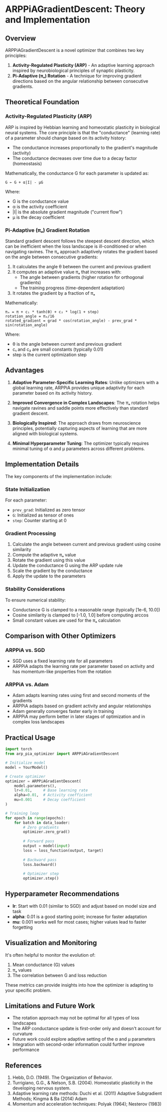 # ARPPiAGradientDescent: Theory and Implementation

## Overview

ARPPiAGradientDescent is a novel optimizer that combines two key principles:

1. **Activity-Regulated Plasticity (ARP)** - An adaptive learning approach inspired by neurobiological principles of synaptic plasticity.
2. **Pi-Adaptive (πₐ) Rotation** - A technique for improving gradient directions based on the angular relationship between consecutive gradients.

## Theoretical Foundation

### Activity-Regulated Plasticity (ARP)

ARP is inspired by Hebbian learning and homeostatic plasticity in biological neural systems. The core principle is that the "conductance" (learning rate) of a parameter should change based on its activity history:

- The conductance increases proportionally to the gradient's magnitude (activity)
- The conductance decreases over time due to a decay factor (homeostasis)

Mathematically, the conductance G for each parameter is updated as:

```
G ← G + α|I| - μG
```

Where:
- G is the conductance value
- α is the activity coefficient
- |I| is the absolute gradient magnitude ("current flow")
- μ is the decay coefficient

### Pi-Adaptive (πₐ) Gradient Rotation

Standard gradient descent follows the steepest descent direction, which can be inefficient when the loss landscape is ill-conditioned or when navigating ravines. The πₐ approach adaptively rotates the gradient based on the angle between consecutive gradients:

1. It calculates the angle θ between the current and previous gradient
2. It computes an adaptive value πₐ that increases with:
   - The angle between gradients (higher rotation for orthogonal gradients)
   - The training progress (time-dependent adaptation)
3. It rotates the gradient by a fraction of πₐ

Mathematically:
```
πₐ = π + c₁ * tanh(θ) + c₂ * log(1 + step)
rotation_angle = πₐ/16
rotated_gradient = grad * cos(rotation_angle) - prev_grad * sin(rotation_angle)
```

Where:
- θ is the angle between current and previous gradient
- c₁ and c₂ are small constants (typically 0.01)
- step is the current optimization step

## Advantages

1. **Adaptive Parameter-Specific Learning Rates**: Unlike optimizers with a global learning rate, ARPPiA provides unique adaptivity for each parameter based on its activity history.

2. **Improved Convergence in Complex Landscapes**: The πₐ rotation helps navigate ravines and saddle points more effectively than standard gradient descent.

3. **Biologically Inspired**: The approach draws from neuroscience principles, potentially capturing aspects of learning that are more aligned with biological systems.

4. **Minimal Hyperparameter Tuning**: The optimizer typically requires minimal tuning of α and μ parameters across different problems.

## Implementation Details

The key components of the implementation include:

### State Initialization

For each parameter:
- `prev_grad`: Initialized as zero tensor
- `G`: Initialized as tensor of ones
- `step`: Counter starting at 0

### Gradient Processing

1. Calculate the angle between current and previous gradient using cosine similarity
2. Compute the adaptive πₐ value
3. Rotate the gradient using this value
4. Update the conductance G using the ARP update rule
5. Scale the gradient by the conductance
6. Apply the update to the parameters

### Stability Considerations

To ensure numerical stability:
- Conductance G is clamped to a reasonable range (typically [1e-6, 10.0])
- Cosine similarity is clamped to [-1.0, 1.0] before computing arccos
- Small constant values are used for the πₐ calculation

## Comparison with Other Optimizers

### ARPPiA vs. SGD

- SGD uses a fixed learning rate for all parameters
- ARPPiA adapts the learning rate per parameter based on activity and has momentum-like properties from the rotation

### ARPPiA vs. Adam

- Adam adapts learning rates using first and second moments of the gradients
- ARPPiA adapts based on gradient activity and angular relationships
- Adam generally converges faster early in training
- ARPPiA may perform better in later stages of optimization and in complex loss landscapes

## Practical Usage

```python
import torch
from arp_pia_optimizer import ARPPiAGradientDescent

# Initialize model
model = YourModel()

# Create optimizer
optimizer = ARPPiAGradientDescent(
    model.parameters(),
    lr=0.01,     # Base learning rate
    alpha=0.01,  # Activity coefficient
    mu=0.001     # Decay coefficient
)

# Training loop
for epoch in range(epochs):
    for batch in data_loader:
        # Zero gradients
        optimizer.zero_grad()
        
        # Forward pass
        output = model(input)
        loss = loss_function(output, target)
        
        # Backward pass
        loss.backward()
        
        # Optimizer step
        optimizer.step()
```

## Hyperparameter Recommendations

- **lr**: Start with 0.01 (similar to SGD) and adjust based on model size and task
- **alpha**: 0.01 is a good starting point; increase for faster adaptation
- **mu**: 0.001 works well for most cases; higher values lead to faster forgetting

## Visualization and Monitoring

It's often helpful to monitor the evolution of:
1. Mean conductance (G) values
2. πₐ values
3. The correlation between G and loss reduction

These metrics can provide insights into how the optimizer is adapting to your specific problem.

## Limitations and Future Work

- The rotation approach may not be optimal for all types of loss landscapes
- The ARP conductance update is first-order only and doesn't account for curvature
- Future work could explore adaptive setting of the α and μ parameters
- Integration with second-order information could further improve performance

## References

1. Hebb, D.O. (1949). The Organization of Behavior.
2. Turrigiano, G.G., & Nelson, S.B. (2004). Homeostatic plasticity in the developing nervous system.
3. Adaptive learning rate methods: Duchi et al. (2011) Adaptive Subgradient Methods; Kingma & Ba (2014) Adam
4. Momentum and acceleration techniques: Polyak (1964); Nesterov (1983)

